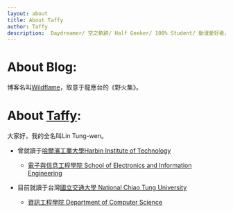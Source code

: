 ```yaml
---
layout: about
title: About Taffy
author: Taffy
description:  Daydreamer/ 空之軌跡/ Half Geeker/ 100% Student/ 動漫愛好者/
---
```


# About Blog:

博客名叫[Wildflame][]，取意于龍應台的《野火集》。

# About [Taffy][Taffy]:

<p>大家好，我的全名叫Lin Tung-wen。</p>

- 曾就讀于[哈爾濱工業大學Harbin Institute of Technology][HIT]

	- [電子與信息工程學院 School of Electronics and Information Engineering][HIT_SEIE]

- 目前就讀于台灣[國立交通大學 National Chiao Tung University][NCTU]

	- [資訊工程學院 Department of Computer Science][CS_NCTU]

[Wildflame]: http://www.wildflame.org "Cyber Blog"
[Taffy]: http://www.wildflame.org/about_Taffy 
[HIT]: http://www.hit.edu.cn "HIT"
[NCTU]: http://www.nctu.edu.tw "NCTU"
[CS_NCTU]: http://www.cs.nctu.edu.tw "NCTU_CS"
[HIT_SEIE]: http://seie.hit.edu.cn/ "HIT_SEIE"
